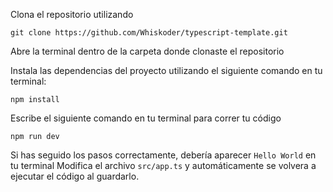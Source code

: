 Clona el repositorio utilizando
```batch
git clone https://github.com/Whiskoder/typescript-template.git
```

Abre la terminal dentro de la carpeta donde clonaste el repositorio

Instala las dependencias del proyecto utilizando el siguiente comando en tu terminal:
```batch
npm install
```

Escribe el siguiente comando en tu terminal para correr tu código
```batch
npm run dev
```

Si has seguido los pasos correctamente, debería aparecer `Hello World` en tu terminal
Modifica el archivo `src/app.ts` y automáticamente se volvera a ejecutar el código al guardarlo.
